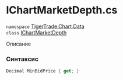 
# IChartMarketDepth.cs
`namespace` [TigerTrade.Chart](../../TigerTrade.Chart.md).[Data](../../TigerTrade.Chart/Data.md)  
    `class` [IChartMarketDepth](../../IChartMarketDepth.cs.md)

Описание

### Синтаксис
```csharp
Decimal MinBidPrice { get; }
```
